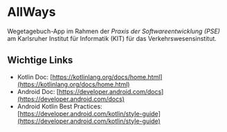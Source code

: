 # AllWays
Wegetagebuch-App im Rahmen der _Praxis der Softwareentwicklung (PSE)_ am Karlsruher Institut für Informatik (KIT) für das Verkehrswesensinstitut.

## Wichtige Links
- Kotlin Doc: [https://kotlinlang.org/docs/home.html](https://kotlinlang.org/docs/home.html)
- Android Doc: [https://developer.android.com/docs](https://developer.android.com/docs)
- Android Kotlin Best Practices: [https://developer.android.com/kotlin/style-guide](https://developer.android.com/kotlin/style-guide)
